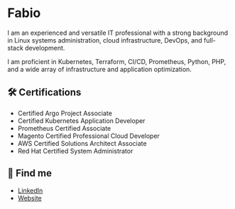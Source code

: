 
# Fabio

I am an experienced and versatile IT professional with a strong background in Linux systems administration, cloud infrastructure, DevOps, and full-stack development. 

I am proficient in Kubernetes, Terraform, CI/CD, Prometheus, Python, PHP, and a wide array of infrastructure and application optimization. 

## 🛠 Certifications
- Certified Argo Project Associate
- Certified Kubernetes Application Developer
- Prometheus Certified Associate
- Magento Certified Professional Cloud Developer
- AWS Certified Solutions Architect Associate
- Red Hat Certified System Administrator

## 🔗 Find me

- [LinkedIn](https://www.linkedin.com/in/fabzp1337/)
- [Website](https://mymage.io/)
